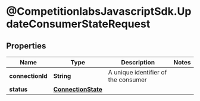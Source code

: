# @CompetitionlabsJavascriptSdk.UpdateConsumerStateRequest

## Properties

Name | Type | Description | Notes
------------ | ------------- | ------------- | -------------
**connectionId** | **String** | A unique identifier of the consumer | 
**status** | [**ConnectionState**](docs/ConnectionState.md) |  | 


